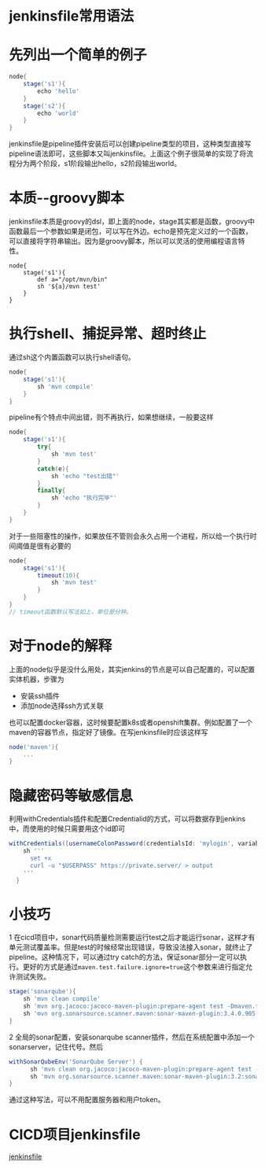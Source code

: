 # jenkinsfile常用语法
# 先列出一个简单的例子
```groovy
node{
    stage('s1'){
        echo 'hello'
    }
    stage('s2'){
        echo 'world'
    }
}
```
jenkinsfile是pipeline插件安装后可以创建pipeline类型的项目，这种类型直接写pipeline语法即可，这些脚本又叫jenkinsfile。上面这个例子很简单的实现了将流程分为两个阶段，s1阶段输出hello，s2阶段输出world。
# 本质--groovy脚本
jenkinsfile本质是groovy的dsl，即上面的node，stage其实都是函数，groovy中函数最后一个参数如果是闭包，可以写在外边。echo是预先定义过的一个函数，可以直接将字符串输出。因为是groovy脚本，所以可以灵活的使用编程语言特性。
```
node{
    stage('s1'){
        def a="/opt/mvn/bin"
        sh '${a}/mvn test'
    }
}
```
# 执行shell、捕捉异常、超时终止
通过sh这个内置函数可以执行shell语句。
```groovy
node{
    stage('s1'){
        sh 'mvn compile'
    }
}
```
pipeline有个特点中间出错，则不再执行，如果想继续，一般要这样
```groovy
node{
    stage('s1'){
        try{
            sh 'mvn test'
        }
        catch(e){
            sh 'echo "test出错"'
        }
        finally{
            sh 'echo "执行完毕"'
        }
    }
}
```
对于一些阻塞性的操作，如果放任不管则会永久占用一个进程，所以给一个执行时间阈值是很有必要的
```groovy
node{
    stage('s1'){
        timeout(10){
            sh 'mvn test'
        }
    }
}
// timeout函数默认写法如上，单位是分钟。
```
# 对于node的解释
上面的node似乎是没什么用处，其实jenkins的节点是可以自己配置的，可以配置实体机器，步骤为
- 安装ssh插件
- 添加node选择ssh方式关联

也可以配置docker容器，这时候要配置k8s或者openshift集群。例如配置了一个maven的容器节点，指定好了镜像。在写jenkinsfile时应该这样写
```groovy
node('maven'){
    ...
}
```
# 隐藏密码等敏感信息
利用withCredentials插件和配置Credentialid的方式，可以将数据存到jenkins中，而使用的时候只需要用这个id即可
```groovy
withCredentials([usernameColonPassword(credentialsId: 'mylogin', variable: 'USERPASS')]) {
    sh '''
      set +x
      curl -u "$USERPASS" https://private.server/ > output
    '''
  }
```
# 小技巧
1 在cicd项目中，sonar代码质量检测需要运行test之后才能运行sonar，这样才有单元测试覆盖率。但是test的时候经常出现错误，导致没法接入sonar，就终止了pipeline。这种情况下，可以通过try catch的方法，保证sonar部分一定可以执行。更好的方式是通过`maven.test.failure.ignore=true`这个参数来进行指定允许测试失败。
```groovy
stage('sonarqube'){
    sh 'mvn clean compile'
    sh 'mvn org.jacoco:jacoco-maven-plugin:prepare-agent test -Dmaven.test.failure.ignore=true'
    sh 'mvn org.sonarsource.scanner.maven:sonar-maven-plugin:3.4.0.905:sonar  -Dsonar.host.url=http://sonarqube.cc.d.xiaomi.net'
}             
```
2 全局的sonar配置，安装sonarqube scanner插件，然后在系统配置中添加一个sonarserver，记住代号。然后
```groovy
withSonarQubeEnv('SonarQube Server') {
      sh 'mvn clean org.jacoco:jacoco-maven-plugin:prepare-agent test -Dmaven.test.failure.ignore=true'
      sh 'mvn org.sonarsource.scanner.maven:sonar-maven-plugin:3.2:sonar'
}
```
通过这种写法，可以不用配置服务器和用户token。
# CICD项目jenkinsfile
[jenkinsfile](conf/jenkinsfile)